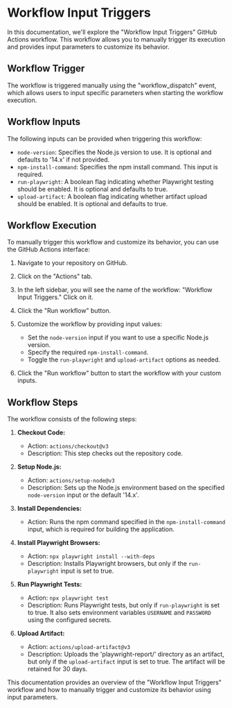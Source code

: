 # Workflow Input Triggers

In this documentation, we'll explore the "Workflow Input Triggers" GitHub Actions workflow. This workflow allows you to manually trigger its execution and provides input parameters to customize its behavior.

## Workflow Trigger

The workflow is triggered manually using the "workflow_dispatch" event, which allows users to input specific parameters when starting the workflow execution.

## Workflow Inputs

The following inputs can be provided when triggering this workflow:

- `node-version`: Specifies the Node.js version to use. It is optional and defaults to '14.x' if not provided.
- `npm-install-command`: Specifies the npm install command. This input is required.
- `run-playwright`: A boolean flag indicating whether Playwright testing should be enabled. It is optional and defaults to true.
- `upload-artifact`: A boolean flag indicating whether artifact upload should be enabled. It is optional and defaults to true.

## Workflow Execution

To manually trigger this workflow and customize its behavior, you can use the GitHub Actions interface:

1. Navigate to your repository on GitHub.

2. Click on the "Actions" tab.

3. In the left sidebar, you will see the name of the workflow: "Workflow Input Triggers." Click on it.

4. Click the "Run workflow" button.

5. Customize the workflow by providing input values:
   - Set the `node-version` input if you want to use a specific Node.js version.
   - Specify the required `npm-install-command`.
   - Toggle the `run-playwright` and `upload-artifact` options as needed.

6. Click the "Run workflow" button to start the workflow with your custom inputs.

## Workflow Steps

The workflow consists of the following steps:

1. **Checkout Code:**
   - Action: `actions/checkout@v3`
   - Description: This step checks out the repository code.

2. **Setup Node.js:**
   - Action: `actions/setup-node@v3`
   - Description: Sets up the Node.js environment based on the specified `node-version` input or the default '14.x'.

3. **Install Dependencies:**
   - Action: Runs the npm command specified in the `npm-install-command` input, which is required for building the application.

4. **Install Playwright Browsers:**
   - Action: `npx playwright install --with-deps`
   - Description: Installs Playwright browsers, but only if the `run-playwright` input is set to true.

5. **Run Playwright Tests:**
   - Action: `npx playwright test`
   - Description: Runs Playwright tests, but only if `run-playwright` is set to true. It also sets environment variables `USERNAME` and `PASSWORD` using the configured secrets.

6. **Upload Artifact:**
   - Action: `actions/upload-artifact@v3`
   - Description: Uploads the 'playwright-report/' directory as an artifact, but only if the `upload-artifact` input is set to true. The artifact will be retained for 30 days.

This documentation provides an overview of the "Workflow Input Triggers" workflow and how to manually trigger and customize its behavior using input parameters.
